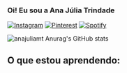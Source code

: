 ### Oi! Eu sou a Ana Júlia Trindade 

[![Instagram](https://img.shields.io/badge/Instagram-E4405F?style=for-the-badge&logo=instagram&logoColor=white/)](https://instagram.com/anajuliamt?igshid=MWM2YjBjM2Q=)
[![Pinterest](https://img.shields.io/badge/Pinterest-%23E60023.svg?&style=for-the-badge&logo=Pinterest&logoColor=white/)](https://pin.it/1TLCfEV)
[![Spotify](https://img.shields.io/badge/Spotify-1ED760?&style=for-the-badge&logo=spotify&logoColor=white/)](https://open.spotify.com/user/anajulu?si=iyAiB56OQv-1bk8l8_NG0Q&utm_source=copy-link)

![anajuliamt Anurag's GitHub stats](https://github-readme-stats.vercel.app/api?username=anajuliamt&show_icons=true&theme=tokyonight)

## O que estou aprendendo:
